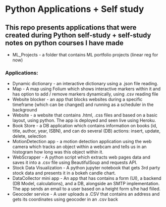 # Python Applications + Self study

## This repo presents applications that were created during Python self-study + self-study notes on python courses I have made

* ML_Projects - a folder that contains ML portfolio projects (linear reg for now)
### Applications:
* Dynamic dictionary - an interactive dictionary using a .json file reading.
* Map - A map using Folium which shows interactive markers within it and has option to add / remove markers dynamically, using .csv reading file
* Website blocker - an app that blocks websites during a specific timeframe (which can be changed) and running as a scheduler in the background
* Website - a website that contains .html, .css files and based on a basic layout, using python. The app is deployed and seen live using Heroku.
* Book Store - a DB application which contains information on books (id, title, author, year, ISBN), and can do several (DB) actions: insert, update, delete, selection
* MotionDetection app - a motion detection application using the web camera which tracks an object within a webcam and tells us in an histogram how long was this object within it. 
* WebScrapper - A python script which extracts web pages data and saves it into a .csv file using BeautifulSoup and requests API.
* Stock Data Visualization - A python jupyter notebook that gets 3rd party stock data and presents it in a bokeh candle chart.
* DataCollector mini app - An app that has contains a form (UI), a backend (DB Model, calculations), and a DB, alongside an SMTP implementation. The app sends an email to a user based on a height form s/he had fiiled.
* Geocoder service - A user uploads a .CSV that contains an address and gets its coordinates using geocoder in an .csv back
